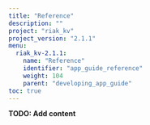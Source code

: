 ```yaml
---
title: "Reference"
description: ""
project: "riak_kv"
project_version: "2.1.1"
menu:
  riak_kv-2.1.1:
    name: "Reference"
    identifier: "app_guide_reference"
    weight: 104
    parent: "developing_app_guide"
toc: true
---
```


**TODO: Add content**
